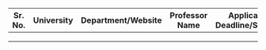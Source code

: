 | Sr. No. | University | Department/Website | Professor Name | Application Deadline/Strategy |
|---------|------------|--------------------|----------------|-------------------------------|
|         |            |                    |                |                               |
|         |            |                    |                |                               |
|         |            |                    |                |                               |
